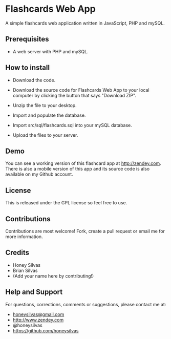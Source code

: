 # Flashcards Web App
A simple flashcards web application written in JavaScript, PHP and mySQL.


## Prerequisites

 - A web server with PHP and mySQL.

 
## How to install

 - Download the code.
  - Download the source code for Flashcards Web App to your local computer by clicking the button that says "Download ZIP".
  - Unzip the file to your desktop.
  
 - Import and populate the database.
  - Import src/sql/flashcards.sql into your mySQL database.
 
 - Upload the files to your server.


## Demo

You can see a working version of this flashcard app at http://zendey.com.  
There is also a mobile version of this app and its source code is also available on my Github account.


## License

This is released under the GPL license so feel free to use.


## Contributions

Contributions are most welcome!  Fork, create a pull request or email me for more information.


## Credits

 - Honey Silvas
 - Brian Silvas
 - (Add your name here by contributing!)


## Help and Support

For questions, corrections, comments or suggestions, please contact me at:

 - honeysilvas@gmail.com
 - http://www.zendey.com
 - @honeysilvas
 - https://github.com/honeysilvas


